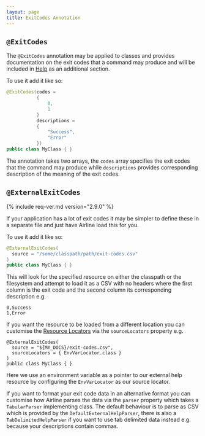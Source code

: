 ```yaml
---
layout: page
title: ExitCodes Annotation
---
```


## `@ExitCodes`

The `@ExitCodes` annotation may be applied to classes and provides documentation on the exit codes that a command may produce and will be included in [Help](../help/) as an additional section.

To use it add it like so:

```java
@ExitCodes(codes = 
           { 
               0,
               1
           }
           descriptions = 
           {
               "Success",
               "Error" 
           })
public class MyClass { }
```

The annotation takes two arrays, the `codes` array specifies the exit codes that the command may produce while `descriptions` provides corresponding description of the meaning of the exit codes.

## `@ExternalExitCodes`

{% include req-ver.md version="2.9.0" %}

If your application has a lot of exit codes it may be simpler to define these in a separate file and just have Airline load this for you.

To use it add it like so:

```java
@ExternalExitCodes(
  source = "/some/classpath/path/exit-codes.csv"
)
public class MyClass { }
```
This will look for the specified resource on either the classpath or the filesystem and attempt to load it as a CSV with no headers where the first column is the exit code and the second column its corresponding description e.g.

```
0,Success
1,Error
```
If you want the resource to be loaded from a different location you can customise the [Resource Locators](../practise/resource-locators.html) via the `sourceLocators` property e.g.

```
@ExternalExitCodes(
  source = "${MY_DOCS}/exit-codes.csv",
  sourceLocators = { EnvVarLocator.class }
)
public class MyClass { }
```
Here we use an environment variable as a pointer to our external help resource by configuring the `EnvVarLocator` as our source locator.

If you want to format your exit code data in an alternative format you can customise how Airline parses the data via the `parser` property which takes a `TabularParser` implementing class.  The default behaviour is to parse as CSV which is provided by the `DefaultExternalHelpParser`, there is also a `TabDelimitedHelpParser` if you want to use tab delimited data instead e.g. because your descriptions contain commas.
